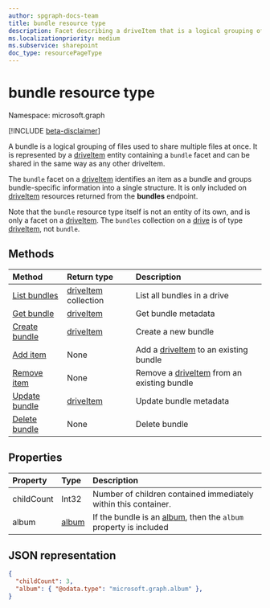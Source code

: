 ```yaml
---
author: spgraph-docs-team
title: bundle resource type
description: Facet describing a driveItem that is a logical grouping of other driveItems
ms.localizationpriority: medium
ms.subservice: sharepoint
doc_type: resourcePageType
---
```


# bundle resource type

Namespace: microsoft.graph

[!INCLUDE [beta-disclaimer](../../includes/beta-disclaimer.md)]

A bundle is a logical grouping of files used to share multiple files at once. It is represented by a [driveItem][] entity containing a `bundle` facet and can be shared in the same way as any other driveItem.

The `bundle` facet on a [driveItem][] identifies an item as a bundle and groups bundle-specific information into a single structure. It is only included on [driveItem][] resources returned from the **bundles** endpoint.

Note that the `bundle` resource type itself is not an entity of its own, and is only a facet on a [driveItem][]. The `bundles` collection on a [drive][] is of type [driveItem][], not `bundle`.

## Methods

| Method                            | Return type              | Description                                    |
| :-------------------------------- | :----------------------- | :--------------------------------------------- |
| [List bundles][bundle-list]       | [driveItem][] collection | List all bundles in a drive                    |
| [Get bundle][bundle-get]          | [driveItem][]            | Get bundle metadata                            |
| [Create bundle][bundle-create]    | [driveItem][]            | Create a new bundle                            |
| [Add item][bundle-add-item]       | None                     | Add a [driveItem][] to an existing bundle      |
| [Remove item][bundle-remove-item] | None                     | Remove a [driveItem][] from an existing bundle |
| [Update bundle][bundle-update]    | [driveItem][]            | Update bundle metadata                         |
| [Delete bundle][bundle-delete]    | None                     | Delete bundle                                  |

## Properties

| Property   | Type      | Description                                                          |
| :--------- | :-------- | :------------------------------------------------------------------- |
| childCount | Int32     | Number of children contained immediately within this container.      |
| album      | [album][] | If the bundle is an [album][], then the `album` property is included |

## JSON representation

<!-- { "blockType": "resource", "@odata.type": "microsoft.graph.bundle" } -->

```json
{
  "childCount": 3,
  "album": { "@odata.type": "microsoft.graph.album" },
}
```

[album]: album.md
[drive]: drive.md
[driveItem]: driveItem.md

[bundle-list]: ../api/bundle-list.md
[bundle-get]: ../api/bundle-get.md
[bundle-create]: ../api/drive-post-bundles.md
[bundle-add-item]: ../api/bundle-addItem.md
[bundle-remove-item]: ../api/bundle-removeItem.md
[bundle-update]: ../api/bundle-update.md
[bundle-delete]: ../api/bundle-delete.md
